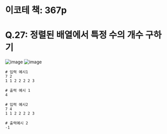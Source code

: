# 이코테 책: 367p
# Q.27: 정렬된 배열에서 특정 수의 개수 구하기

![image](https://user-images.githubusercontent.com/87055456/137121242-1ee232ba-e772-4684-8a24-30094a5442d7.png)
![image](https://user-images.githubusercontent.com/87055456/137121270-dccb1aa2-1bd2-4de1-ae8c-e18d31ee4b07.png)

``` 
# 입력 예시1
7 2
1 1 2 2 2 2 3

# 출력 예시 1
4
```
```
# 입력 예시2
7 4
1 1 2 2 2 2 3 

# 출력예시 2
-1
```
